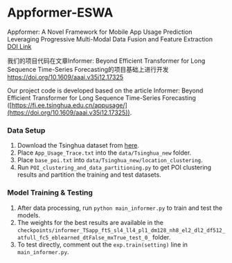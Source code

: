 # Appformer-ESWA

Appformer: A Novel Framework for Mobile App Usage Prediction Leveraging Progressive Multi-Modal Data Fusion and Feature Extraction  
[DOI Link](https://doi.org/10.1016/j.eswa.2024.125903)

我们的项目代码在文章Informer: Beyond Efficient Transformer for Long Sequence Time-Series Forecasting的项目基础上进行开发
https://doi.org/10.1609/aaai.v35i12.17325

Our project code is developed based on the article Informer: Beyond Efficient Transformer for Long Sequence Time-Series Forecasting
([https://fi.ee.tsinghua.edu.cn/appusage/](https://doi.org/10.1609/aaai.v35i12.17325)).

### Data Setup
1. Download the Tsinghua dataset from [here](https://fi.ee.tsinghua.edu.cn/appusage/).
2. Place `App_Usage_Trace.txt` into the `data/Tsinghua_new` folder.
3. Place `base_poi.txt` into `data/Tsinghua_new/location_clustering`.
4. Run `POI_clustering_and_data_partitioning.py` to get POI clustering results and partition the training and test datasets.

### Model Training & Testing
1. After data processing, run `python main_informer.py` to train and test the models.
2. The weights for the best results are available in the `checkpoints/informer_TSapp_ftS_sl4_ll4_pl1_dm128_nh8_el2_dl2_df512_atfull_fc5_eblearned_dtFalse_mxTrue_test_0_` folder.
3. To test directly, comment out the `exp.train(setting)` line in `main_informer.py`.
